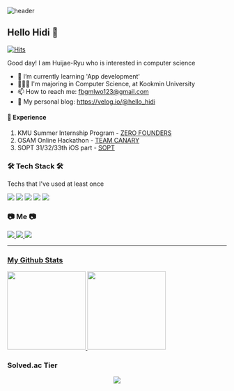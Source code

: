 ![header](https://capsule-render.vercel.app/api?type=soft&color=auto&height=150&section=header&text=HELLOHIDI&fontSize=70&animation=twinkling)

## Hello Hidi 👋 
[![Hits](https://hits.seeyoufarm.com/api/count/incr/badge.svg?url=https%3A%2F%2Fgithub.com%2FHELLOHIDI8&count_bg=%2379C83D&title_bg=%23555555&icon=&icon_color=%23E7E7E7&title=hits&edge_flat=false)](https://hits.seeyoufarm.com)


Good day! I am Huijae-Ryu who is interested in computer science
- 🌱 I’m currently learning 'App development'
- 👩🏻‍🎓 I'm majoring in Computer Science, at Kookmin University
- 📫 How to reach me: fbgmlwo123@gmail.com
- 🧐 My personal blog: https://velog.io/@hello_hidi 

#### 🌠 Experience
1. KMU Summer Internship Program - <a href="http://zerofounders.com/">ZERO FOUNDERS</a>
2. OSAM Online Hackathon - <a href="https://osam.kr/hackathon/awards?m=v&wdnId=86">TEAM CANARY</a>
3. SOPT 31/32/33th iOS part - <a href="https://sopt.org">SOPT</a>

<h3>🛠 Tech Stack 🛠</h3>
Techs that I've used at least once
<p>
  <img src="https://img.shields.io/badge/Python-3776AB?style=flat-square&logo=Python&logoColor=white"/>
  <img src="https://img.shields.io/badge/Dart-0175C2?style=flat-square&logo=Dart&logoColor=white"/>
  <img src="https://img.shields.io/badge/Flutter-02569B?style=flat-square&logo=Flutter&logoColor=white"/>
  <img src="https://img.shields.io/badge/C++-00599C?style=flat-square&logo=C%2B%2B&logoColor=white"/>
  <img src="https://img.shields.io/badge/Swift-E34F26?style=flat-square&logo=Swift&logoColor=white"/>
</p>

<h3>  📷 Me 📷 </h3>
  <a href="https://velog.io/@hello_hidi"><img src="https://img.shields.io/badge/Gmail-EA4335?style=flat-square&logo=Gmail&logoColor=white"/>
  <a href="https://www.instagram.com/hello_hidi/"><img src="https://img.shields.io/badge/Instagram-E4405F?style=flat-square&logo=Instagram&logoColor=white"/>
  <a href="https://velog.io/@hello_hidi"><img src="https://img.shields.io/badge/Velog-20c997?style=flat-square&logo=Vimeo&logoColor=white"/>


<hr>

### My Github Stats

<a href="#">
  <img src="https://github-readme-stats.vercel.app/api?username=HELLOHIDI&theme=react&show_icons=true" height="180px">
</a>
<a href="#">
  <img src="https://github-readme-stats.vercel.app/api/top-langs/?username=HELLOHIDI&theme=react&exclude_repo=Jagi,assignment&layout=compact" height="180px">
</a>

### Solved.ac Tier
<p align="center">
  <img src="http://mazassumnida.wtf/api/pastel/generate_badge?boj=fbgmlwo123&cache=c">
</p>
    


